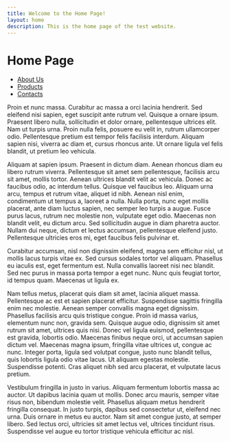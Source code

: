 ```yaml
---
title: Welcome to the Home Page!
layout: home
description: This is the home page of the test website.
---
```

# Home Page

* [About Us](about)
* [Products](products)
* [Contacts](contacts)

Proin et nunc massa. Curabitur ac massa a orci lacinia hendrerit. Sed eleifend nisi sapien, eget suscipit ante rutrum vel. Quisque a ornare ipsum. Praesent libero nulla, sollicitudin et dolor ornare, pellentesque ultrices elit. Nam ut turpis urna. Proin nulla felis, posuere eu velit in, rutrum ullamcorper odio. Pellentesque pretium est tempor felis facilisis interdum. Aliquam sapien nisi, viverra ac diam et, cursus rhoncus ante. Ut ornare ligula vel felis blandit, ut pretium leo vehicula.

Aliquam at sapien ipsum. Praesent in dictum diam. Aenean rhoncus diam eu libero rutrum viverra. Pellentesque sit amet sem pellentesque, facilisis arcu sit amet, mollis tortor. Aenean ultrices blandit velit ac vehicula. Donec ac faucibus odio, ac interdum tellus. Quisque vel faucibus leo. Aliquam urna arcu, tempus et rutrum vitae, aliquet id nibh. Aenean nisl enim, condimentum ut tempus a, laoreet a nulla. Nulla porta, nunc eget mollis placerat, ante diam luctus sapien, nec semper leo turpis a augue. Fusce purus lacus, rutrum nec molestie non, vulputate eget odio. Maecenas non blandit velit, eu dictum arcu. Sed sollicitudin augue in diam pharetra auctor. Nullam dui neque, dictum et lectus accumsan, pellentesque eleifend justo. Pellentesque ultricies eros mi, eget faucibus felis pulvinar et.

Curabitur accumsan, nisl non dignissim eleifend, magna sem efficitur nisl, ut mollis lacus turpis vitae ex. Sed cursus sodales tortor vel aliquam. Phasellus eu iaculis est, eget fermentum est. Nulla convallis laoreet nisi nec blandit. Sed nec purus in massa porta tempor a eget nunc. Nunc quis feugiat tortor, id tempus quam. Maecenas ut ligula ex.

Nam tellus metus, placerat quis diam sit amet, lacinia aliquet massa. Pellentesque ac est et sapien placerat efficitur. Suspendisse sagittis fringilla enim nec molestie. Aenean semper convallis magna eget dignissim. Phasellus facilisis arcu quis tristique congue. Proin id massa varius, elementum nunc non, gravida sem. Quisque augue odio, dignissim sit amet rutrum sit amet, ultrices quis nisi. Donec vel ligula euismod, pellentesque est gravida, lobortis odio. Maecenas finibus neque orci, ut accumsan sapien dictum vel. Maecenas magna ipsum, fringilla vitae ultrices ut, congue ac nunc. Integer porta, ligula sed volutpat congue, justo nunc blandit tellus, quis lobortis ligula odio vitae lacus. Ut aliquam egestas molestie. Suspendisse potenti. Cras aliquet nibh sed arcu placerat, et vulputate lacus pretium.

Vestibulum fringilla in justo in varius. Aliquam fermentum lobortis massa ac auctor. Ut dapibus lacinia quam ut mollis. Donec arcu mauris, semper vitae risus non, bibendum molestie velit. Phasellus aliquam metus hendrerit fringilla consequat. In justo turpis, dapibus sed consectetur ut, eleifend nec urna. Duis ornare in metus eu auctor. Nam sit amet congue justo, at semper libero. Sed lectus orci, ultricies sit amet lectus vel, ultrices tincidunt risus. Suspendisse vel augue eu tortor tristique vehicula efficitur ac nisl.
